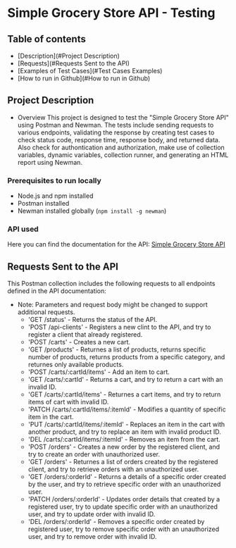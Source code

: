 # Simple Grocery Store API - Testing

## Table of contents
- [Description](#Project Description)
- [Requests](#Requests Sent to the API)
- [Examples of Test Cases](#Test Cases Examples)
- [How to run in Github](#How to run in Github)


## Project Description
- Overview
  This project is designed to test the "Simple Grocery Store API" using Postman and Newman. The tests include sending requests to various endpoints, validating the response by creating test cases to check status code, response time, response body, and returned data. Also check for authontication and authorization, make use of collection variables, dynamic variables, collection runner, and generating an HTML report using Newman.

### Prerequisites to run locally
  - Node.js and npm installed
  - Postman installed
  - Newman installed globally (`npm install -g newman`)

### API used
  Here you can find the documentation for the API:
  [Simple Grocery Store API](https://github.com/vdespa/Postman-Complete-Guide-API-Testing/blob/main/simple-grocery-store-api.md)


## Requests Sent to the API
  This Postman collection includes the following requests to all endpoints defined in the API documentation:
  * Note: Parameters and request body might be changed to support additional requests.
    + 'GET /status' - Returns the status of the API.
    + 'POST /api-clients' - Registers a new clint to the API, and try to register a client that already registered.
    + 'POST /carts' - Creates a new cart.
    + 'GET /products' - Returnes a list of products, returns specific number of products, returns products from a specific category, and returnes only available products.
    + 'POST /carts/:cartId/items' - Add an item to cart.
    + 'GET /carts/:cartId' - Returns a cart, and try to return a cart with an invalid ID.
    + 'GET /carts/:cartId/items' - Returnes a cart items, and try to return items of cart with invalid ID.
    + 'PATCH /carts/:cartId/items/:itemId' - Modifies a quantity of specific item in the cart.
    + 'PUT /carts/:cartId/items/:itemId' - Replaces an item in the cart with another product, and try to replace an item with invalid product ID.
    + 'DEL /carts/:cartId/items/:itemId' - Removes an item from the cart.
    + 'POST /orders' - Creates a new order by the registered client, and try to create an order with unauthorized user.
    + 'GET /orders' - Returnes a list of orders created by the registered client, and try to retrieve orders with an unauthorized user.
    + 'GET /orders/:orderId' - Returns a details of a specific order created by the user, and try to retrieve specific order with an unauthorized user.
    + 'PATCH /orders/:orderId' - Updates order details that created by a registered user, try to update specific order with an unauthorized user, and try to update order with invalid ID.
    + 'DEL /orders/:orderId' - Removes a specific order created by registered user, try to remove specific order with an unauthorized user, and try to remove order with invalid ID.







